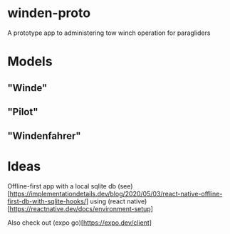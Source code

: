 # winden-proto
A prototype app to administering tow winch operation for paragliders

# Models

## "Winde"

## "Pilot"

## "Windenfahrer"



# Ideas 

Offline-first app with a local sqlite db (see)[https://implementationdetails.dev/blog/2020/05/03/react-native-offline-first-db-with-sqlite-hooks/]
using (react native)[https://reactnative.dev/docs/environment-setup]

Also check out  (expo go)[https://expo.dev/client]